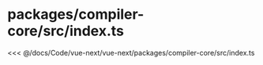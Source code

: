 # packages/compiler-core/src/index.ts

<<< @/docs/Code/vue-next/vue-next/packages/compiler-core/src/index.ts

